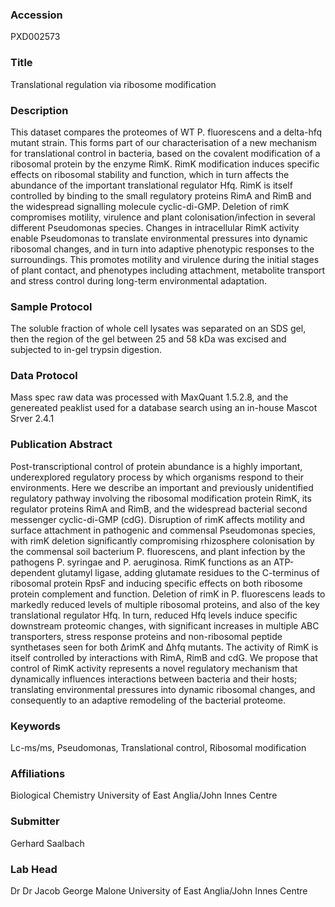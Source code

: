 ### Accession
PXD002573

### Title
Translational regulation via ribosome modification

### Description
This dataset compares the proteomes of WT P. fluorescens and a delta-hfq mutant strain. This forms part of our characterisation of a new mechanism for translational control in bacteria, based on the covalent modification of a ribosomal protein by the enzyme RimK. RimK modification induces specific effects on ribosomal stability and function, which in turn affects the abundance of the important translational regulator Hfq. RimK is itself controlled by binding to the small regulatory proteins RimA and RimB and the widespread signalling molecule cyclic-di-GMP.  Deletion of rimK compromises motility, virulence and plant colonisation/infection in several different Pseudomonas species. Changes in intracellular RimK activity enable Pseudomonas to translate environmental pressures into dynamic ribosomal changes, and in turn into adaptive phenotypic responses to the surroundings. This promotes motility and virulence during the initial stages of plant contact, and phenotypes including attachment, metabolite transport and stress control during long-term environmental adaptation.

### Sample Protocol
The soluble fraction of whole cell lysates was separated on an SDS gel, then the region of the gel between 25 and 58 kDa was excised and subjected to in-gel trypsin digestion.

### Data Protocol
Mass spec raw data was processed with MaxQuant 1.5.2.8, and the genereated peaklist used for a database search using an in-house Mascot Srver 2.4.1

### Publication Abstract
Post-transcriptional control of protein abundance is a highly important, underexplored regulatory process by which organisms respond to their environments. Here we describe an important and previously unidentified regulatory pathway involving the ribosomal modification protein RimK, its regulator proteins RimA and RimB, and the widespread bacterial second messenger cyclic-di-GMP (cdG). Disruption of rimK affects motility and surface attachment in pathogenic and commensal Pseudomonas species, with rimK deletion significantly compromising rhizosphere colonisation by the commensal soil bacterium P. fluorescens, and plant infection by the pathogens P. syringae and P. aeruginosa. RimK functions as an ATP-dependent glutamyl ligase, adding glutamate residues to the C-terminus of ribosomal protein RpsF and inducing specific effects on both ribosome protein complement and function. Deletion of rimK in P. fluorescens leads to markedly reduced levels of multiple ribosomal proteins, and also of the key translational regulator Hfq. In turn, reduced Hfq levels induce specific downstream proteomic changes, with significant increases in multiple ABC transporters, stress response proteins and non-ribosomal peptide synthetases seen for both &#x394;rimK and &#x394;hfq mutants. The activity of RimK is itself controlled by interactions with RimA, RimB and cdG. We propose that control of RimK activity represents a novel regulatory mechanism that dynamically influences interactions between bacteria and their hosts; translating environmental pressures into dynamic ribosomal changes, and consequently to an adaptive remodeling of the bacterial proteome.

### Keywords
Lc-ms/ms, Pseudomonas, Translational control, Ribosomal modification

### Affiliations
Biological Chemistry
University of East Anglia/John Innes Centre

### Submitter
Gerhard Saalbach

### Lab Head
Dr Dr Jacob George Malone
University of East Anglia/John Innes Centre



